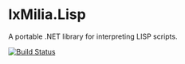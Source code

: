 IxMilia.Lisp
============

A portable .NET library for interpreting LISP scripts.

[![Build Status](https://dev.azure.com/ixmilia/public/_apis/build/status/lisp?branchName=master)](https://dev.azure.com/ixmilia/public/_build/latest?definitionId=32&branchName=master)

